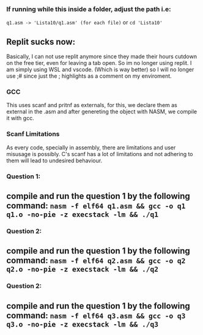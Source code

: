 ### If running while this inside a folder, adjust the path i.e:
```q1.asm -> 'Lista10/q1.asm' (for each file)``` or ```cd 'Lista10'```

## Replit sucks now:
Basically, I can not use replit anymore since they made their hours cutdown on the free tier, even for leaving a tab open. So im no longer using replit. I am simply using WSL and vscode. (Which is way better) so I will no longer use ;# since just the ; highlights as a comment on my enviroment.

### GCC
This uses scanf and pritnf as externals, for this, we declare them as external in the .asm and after genereting the object with NASM, we compile it with gcc.

### Scanf Limitations
As every code, specially in assembly, there are limitations and user misusage is possibly. C's scanf has
a lot of limitations and not adhering to them will lead to undesired behaviour.

### Question 1:
compile and run the question 1 by the following command:
```nasm -f elf64 q1.asm && gcc -o q1 q1.o -no-pie -z execstack -lm && ./q1```
---

### Question 2:
compile and run the question 1 by the following command:
```nasm -f elf64 q2.asm && gcc -o q2 q2.o -no-pie -z execstack -lm && ./q2```
---


### Question 2:
compile and run the question 1 by the following command:
```nasm -f elf64 q3.asm && gcc -o q3 q3.o -no-pie -z execstack -lm && ./q3```
---